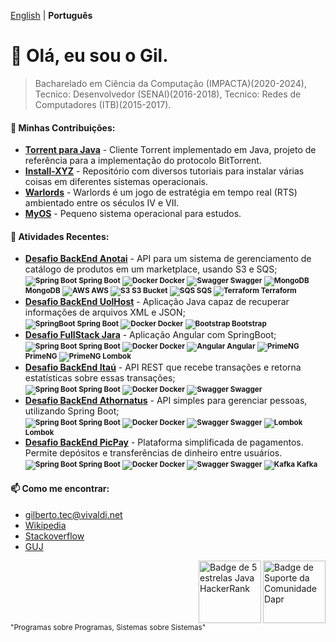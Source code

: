 [English](https://github.com/gilberto-009199/gilberto-009199/blob/main/README.md) | __Português__

# 👋 Olá, eu sou o Gil.
> Bacharelado em Ciência da Computação (IMPACTA)(2020-2024), Tecnico: Desenvolvedor (SENAI)(2016-2018), Tecnico: Redes de Computadores (ITB)(2015-2017).

<!-- ADICIONE INGLÊS E PORTUGUÊS -->

<!--- [![GitHub Game of Life](https://github4life.herokuapp.com/gilberto-009199.gif?z=6)](https://github4life.herokuapp.com/gilberto-009199) -->

<!---
### 🌱 Experiência Profissional:


- **Analista Full Stack em Startup, São Paulo, Brasil:** Front-end com Angular e Back-End com C#, em um marketplace e microservices com Spring Boot.
<br/><small>
        <strong>![Spring Boot](https://filedn.com/l3HMwWFeFPE7q4xHdixbsqH/github.assets/spring16x16.svg) Spring Boot</strong> 
        <strong>![Java](https://filedn.com/l3HMwWFeFPE7q4xHdixbsqH/github.assets/java16x16.svg) Java</strong> 
        <strong>![C#](https://filedn.com/l3HMwWFeFPE7q4xHdixbsqH/github.assets/c-sharp16x16.svg) C#</strong> 
        <strong>![Angular](https://filedn.com/l3HMwWFeFPE7q4xHdixbsqH/github.assets/angularjs.svg) Angular</strong>
      </small>

- **Analista de Sistemas Full Stack Java em Banco, São Paulo, Brasil:** Trabalhando com aplicações web e Java.
<br/><small>
        <strong>![Spring Boot](https://filedn.com/l3HMwWFeFPE7q4xHdixbsqH/github.assets/spring16x16.svg) Spring Boot</strong>
        <strong>![Java](https://filedn.com/l3HMwWFeFPE7q4xHdixbsqH/github.assets/java16x16.svg) Java</strong> 
        <strong>![Servlet](https://filedn.com/l3HMwWFeFPE7q4xHdixbsqH/github.assets/servelt16x16.svg) Servlet</strong>
        <strong><img src="https://filedn.com/l3HMwWFeFPE7q4xHdixbsqH/github.assets/jsf.png" width="16" height="16"/> JSP/JSF</strong>
  </small>
-->

#### 💞️ Minhas Contribuições:

- [**Torrent para Java**](https://github.com/gilberto-009199/MyTorrent) - Cliente Torrent implementado em Java, projeto de referência para a implementação do protocolo BitTorrent.
- [**Install-XYZ**](https://github.com/backend-br/como-instalar-xyz) - Repositório com diversos tutoriais para instalar várias coisas em diferentes sistemas operacionais.
- [**Warlords**](https://github.com/warlords2) - Warlords é um jogo de estratégia em tempo real (RTS) ambientado entre os séculos IV e VII.
- [**MyOS**](https://github.com/gilberto-009199/MyOS) - Pequeno sistema operacional para estudos.

#### 🌱 Atividades Recentes:

- [**Desafio BackEnd Anotai**](https://github.com/gilberto-009199/desafio-anotai-backend-aws) - API para um sistema de gerenciamento de catálogo de produtos em um marketplace, usando S3 e SQS;
<br/><small>
        <strong>![Spring Boot](https://filedn.com/l3HMwWFeFPE7q4xHdixbsqH/github.assets/spring16x16.svg) Spring Boot</strong>
        <strong>![Docker](https://filedn.com/l3HMwWFeFPE7q4xHdixbsqH/github.assets/docker16x16.svg) Docker</strong>
        <strong>![Swagger](https://filedn.com/l3HMwWFeFPE7q4xHdixbsqH/github.assets/swagger.svg) Swagger</strong>
        <strong>![MongoDB](https://filedn.com/l3HMwWFeFPE7q4xHdixbsqH/github.assets/mongodb.svg) MongoDB</strong>
        <strong>![AWS](https://filedn.com/l3HMwWFeFPE7q4xHdixbsqH/github.assets/cloud16x16.svg) AWS</strong>
        <strong>![S3](https://filedn.com/l3HMwWFeFPE7q4xHdixbsqH/github.assets/Arch_Amazon-Simple-Storage-Service_16.svg) S3 Bucket</strong>
        <strong>![SQS](https://filedn.com/l3HMwWFeFPE7q4xHdixbsqH/github.assets/Arch_Amazon-Simple-Queue-Service_16.svg) SQS </strong>
        <strong>![Terraform](https://filedn.com/l3HMwWFeFPE7q4xHdixbsqH/github.assets/terraform16x16.svg) Terraform</strong>
      </small>
- [**Desafio BackEnd UolHost**](https://github.com/gilberto-009199/desafio-uolhost-backend) - Aplicação Java capaz de recuperar informações de arquivos XML e JSON;
<br/><small>
        <strong>![SpringBoot](https://filedn.com/l3HMwWFeFPE7q4xHdixbsqH/github.assets/spring16x16.svg) Spring Boot</strong>
        <strong>![Docker](https://filedn.com/l3HMwWFeFPE7q4xHdixbsqH/github.assets/docker16x16.svg) Docker</strong>
        <strong>![Bootstrap](https://filedn.com/l3HMwWFeFPE7q4xHdixbsqH/github.assets/bootstrap.svg) Bootstrap</strong>
      </small>
- [**Desafio FullStack Jara**](https://github.com/gilberto-009199/avaliacao-full-stack) - Aplicação Angular com SpringBoot;
<br/><small>
        <strong>![Spring Boot](https://filedn.com/l3HMwWFeFPE7q4xHdixbsqH/github.assets/spring16x16.svg) Spring Boot</strong>
        <strong>![Docker](https://filedn.com/l3HMwWFeFPE7q4xHdixbsqH/github.assets/docker16x16.svg) Docker</strong>
        <strong>![Angular](https://filedn.com/l3HMwWFeFPE7q4xHdixbsqH/github.assets/angularjs.svg) Angular</strong>
        <strong>![PrimeNG](https://filedn.com/l3HMwWFeFPE7q4xHdixbsqH/github.assets/primeng.svg) PrimeNG</strong>
        <strong>![PrimeNG](https://filedn.com/l3HMwWFeFPE7q4xHdixbsqH/github.assets/lombok.svg) Lombok</strong>
      </small>
- [**Desafio BackEnd Itaú**](https://github.com/gilberto-009199/desafio-itau-backend) - API REST que recebe transações e retorna estatísticas sobre essas transações;
<br/><small>
        <strong>![Spring Boot](https://filedn.com/l3HMwWFeFPE7q4xHdixbsqH/github.assets/spring16x16.svg) Spring Boot</strong>
        <strong>![Docker](https://filedn.com/l3HMwWFeFPE7q4xHdixbsqH/github.assets/docker16x16.svg) Docker</strong>
        <strong>![Swagger](https://filedn.com/l3HMwWFeFPE7q4xHdixbsqH/github.assets/swagger.svg) Swagger</strong>
      </small>
- [**Desafio BackEnd Athornatus**](https://github.com/gilberto-009199/desafio-athornatus-backend) - API simples para gerenciar pessoas, utilizando Spring Boot;
<br/><small>
        <strong>![Spring Boot](https://filedn.com/l3HMwWFeFPE7q4xHdixbsqH/github.assets/spring16x16.svg) Spring Boot</strong>
        <strong>![Docker](https://filedn.com/l3HMwWFeFPE7q4xHdixbsqH/github.assets/docker16x16.svg) Docker</strong>
        <strong>![Swagger](https://filedn.com/l3HMwWFeFPE7q4xHdixbsqH/github.assets/swagger.svg) Swagger</strong>
        <strong>![Lombok](https://filedn.com/l3HMwWFeFPE7q4xHdixbsqH/github.assets/lombok.svg) Lombok</strong>
      </small>
- [**Desafio BackEnd PicPay**](https://github.com/gilberto-009199/picpay-desafio-backend) - Plataforma simplificada de pagamentos. Permite depósitos e transferências de dinheiro entre usuários.
<br/><small>
        <strong>![Spring Boot](https://filedn.com/l3HMwWFeFPE7q4xHdixbsqH/github.assets/spring16x16.svg) Spring Boot</strong>
        <strong>![Docker](https://filedn.com/l3HMwWFeFPE7q4xHdixbsqH/github.assets/docker16x16.svg) Docker</strong>
        <strong>![Swagger](https://filedn.com/l3HMwWFeFPE7q4xHdixbsqH/github.assets/swagger.svg) Swagger</strong>
        <strong>![Kafka](https://filedn.com/l3HMwWFeFPE7q4xHdixbsqH/github.assets/kafka16x16.svg) Kafka</strong>
      </small>

#### 📫 Como me encontrar:

- [gilberto.tec@vivaldi.net](mailto:gilberto.tec@vivaldi.net)
- [Wikipedia](https://pt.wikipedia.org/wiki/Especial:Contribui%C3%A7%C3%B5es/Tel_front)
- [Stackoverflow](https://stackoverflow.com/users/12253435/gil)
- [GUJ](https://www.guj.com.br/u/gil090199/activity)

<!-- [Leia Mais]() -->

[<img alt="Badge de Suporte da Comunidade Dapr" align="right" width="100" height="100" src="https://assets.holopin.io/eyJidWNrZXQiOiJob2xvcGluLWFzc2V0cyIsImtleSI6ImFzc2V0cy9jbG80MmhnanIxOTg2ODBmbWs1ZGd6Y3dyOSIsImVkaXRzIjp7InJvdGF0ZSI6bnVsbH19">](
https://www.holopin.io/@gilberto009199
)

[<img alt="Badge de 5 estrelas Java HackerRank" align="right" width="100" height="100" src="https://github.com/user-attachments/assets/a2a523f6-1c89-442c-92e1-cbf240910479">](
https://www.hackerrank.com/profile/gilberto_tec
)
<!--[<img alt="Contador de Visitas" src="https://profile-counter.glitch.me/gilberto-009199/count.svg">](https://profile-counter.glitch.me/gilberto-009199/count.svg)
-->

<!---
gilberto-009199/gilberto-009199 é um ✨ repositório especial ✨ porque seu `README.md` (este arquivo) aparece no seu perfil do GitHub.
Você pode clicar no link de visualização para ver suas alterações.
--->
<small style="float: left;">"Programas sobre Programas, Sistemas sobre Sistemas"</small>

